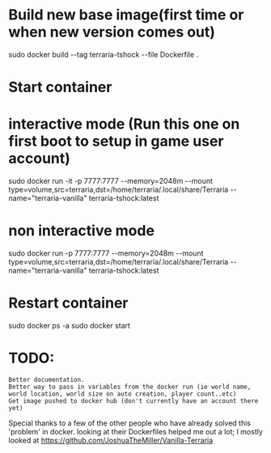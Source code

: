 # Build new base image(first time or when new version comes out)
sudo docker build --tag terraria-tshock --file Dockerfile .

# Start container

  # interactive mode (Run this one on first boot to setup in game user account)
  sudo docker run -it -p 7777:7777 --memory=2048m --mount type=volume,src=terraria,dst=/home/terraria/.local/share/Terraria --name="terraria-vanilla" terraria-tshock:latest

  # non interactive mode
  sudo docker run -p 7777:7777 --memory=2048m --mount type=volume,src=terraria,dst=/home/terraria/.local/share/Terraria --name="terraria-vanilla" terraria-tshock:latest

# Restart container
sudo docker ps -a
sudo docker start <container id>


# TODO:

    Better documentation.
    Better way to pass in variables from the docker run (ie world name, world location, world size on auto creation, player count..etc)
    Get image pushed to docker hub (don't currently have an account there yet)

Special thanks to a few of the other people who have already solved this 'problem' in docker. looking at their Dockerfiles helped me out a lot; I mostly looked at https://github.com/JoshuaTheMiller/Vanilla-Terraria